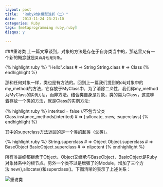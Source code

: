 ```yaml
---
layout: post
title:  "Ruby对象模型浅析（二）"
date:   2013-11-24 23:21:10
categories: Ruby
tags: [metaprogramming ruby,ruby]
disqus: y     
 
--- 
```


###重访类
上一篇文章谈到，对象的方法是存在于自身类当中的，那这里又有一个新的概念就是`类自身也是对象`。

{% highlight ruby %} 
"Hello".class # => String
String.class # => Class
{% endhighlight %}

那和任何对象一样，类也是有方法的。回到上一篇我们提到的obj对象中的my_method的方法，它存放于MyClass中，为了消除二义性，我们称my_method为MyClass的`实例方法`，而非方法。结合类自身是对象，类的类为Class，这意味着存放一个类的方法，就是Class的实例方法:  

{% highlight ruby %}
interited = false   //不包含父类
Class.instance_methods(interited) # => [:allocate, :new, :superclass]
{% endhighlight %}               

其中的superclass方法返回的是一个类的超类（父类）。

{% highlight ruby %}
   String.superclass # => Object
   Object.superclass # => BaseObject
   BasicObject.superclass # => nilpotent
{% endhighlight %}         

所有类最终都继承于Object，Object又继承与BaseObject，BasicObject是Ruby对象体系中的根节点。另外一个类不过是增强了的Module，增加了三个方法:new(),allocate()和superclass()。下图清晰的表示了上述关系：

![重访类](https://dl.dropboxusercontent.com/u/71643374/%E7%AC%94%E8%AE%B0%E6%8F%92%E5%9B%BE/ruby%E5%85%83%E7%BC%96%E7%A8%8B/%E9%87%8D%E8%AE%BF%E7%B1%BB.png)
